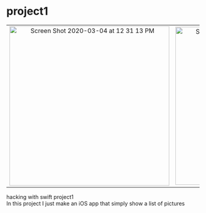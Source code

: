 # project1

| | | |
:-------------------------:|:-------------------------:|:-------------------------:
<img width="417" alt="Screen Shot 2020-03-04 at 12 31 13 PM" src="https://user-images.githubusercontent.com/44005264/75870859-48aee600-5e14-11ea-94a7-9bea619b976c.png"> | <img width="413" alt="Screen Shot 2020-03-04 at 12 31 57 PM" src="https://user-images.githubusercontent.com/44005264/75870894-5cf2e300-5e14-11ea-8104-f4bfe9254268.png"> | <img width="415" alt="Screen Shot 2020-03-04 at 12 32 18 PM" src="https://user-images.githubusercontent.com/44005264/75871171-d25eb380-5e14-11ea-9a29-395ea3ed57e1.png"> | <img width="415" alt="Screen Shot 2020-03-04 at 12 32 18 PM" src="https://user-images.githubusercontent.com/44005264/75871171-d25eb380-5e14-11ea-9a29-395ea3ed57e1.png">

hacking with swift project1\
In this project I just make an iOS app that simply show a list of pictures
